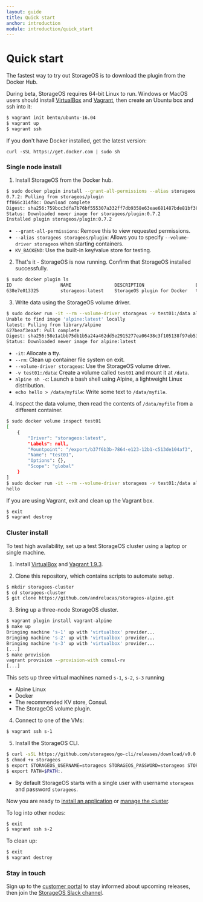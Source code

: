 ```yaml
---
layout: guide
title: Quick start
anchor: introduction
module: introduction/quick_start
---
```


# Quick start

The fastest way to try out StorageOS is to download the plugin from the Docker
Hub.

During beta, StorageOS requires 64-bit Linux to run. Windows or MacOS users
should install [VirtualBox](https://www.virtualbox.org/wiki/Downloads) and [Vagrant](http://vagrantup.com/downloads.html), then create an Ubuntu box and
ssh into it:

```bash
$ vagrant init bento/ubuntu-16.04
$ vagrant up
$ vagrant ssh
```

If you don't have Docker installed, get the latest version:
```
curl -sSL https://get.docker.com | sudo sh
```

### Single node install

1. Install StorageOS from the Docker hub.
```bash
$ sudo docker plugin install --grant-all-permissions --alias storageos storageos/plugin KV_BACKEND=boltdb
0.7.2: Pulling from storageos/plugin
ff866c314f8c: Download complete
Digest: sha256:759bcc3dfa7b76bf555307a332ff7db9358e63eae681487bde81bf3860af9067
Status: Downloaded newer image for storageos/plugin:0.7.2
Installed plugin storageos/plugin:0.7.2
```
* `--grant-all-permissions`: Remove this to view requested permissions.
* `--alias storageos storageos/plugin`: Allows you to specify `--volume-driver storageos` when starting containers.
* `KV_BACKEND`: Use the built-in key/value store for testing.

2. That's it - StorageOS is now running. Confirm that StorageOS installed successfully.
```bash
$ sudo docker plugin ls
ID                  NAME                DESCRIPTION                   ENABLED
638e7e013325        storageos:latest    StorageOS plugin for Docker   true
```

3. Write data using the StorageOS volume driver.
```bash
$ sudo docker run -it --rm --volume-driver storageos -v test01:/data alpine sh -c "echo hello > /data/myfile"
Unable to find image 'alpine:latest' locally
latest: Pulling from library/alpine
627beaf3eaaf: Pull complete
Digest: sha256:58e1a1bb75db1b5a24a462dd5e2915277ea06438c3f105138f97eb53149673c4
Status: Downloaded newer image for alpine:latest
```
* `-it`: Allocate a tty.
* `--rm`: Clean up container file system on exit.
* `--volume-driver storageos`: Use the StorageOS volume driver.
* `-v test01:/data`: Create a volume called `test01` and mount it at `/data`.
* `alpine sh -c`: Launch a bash shell using Alpine, a lightweight Linux distribution.
* `echo hello > /data/myfile`: Write some text to `/data/myfile`.

4. Inspect the data volume, then read the contents of `/data/myfile` from a different container.
```bash
$ sudo docker volume inspect test01
[
    {
        "Driver": "storageos:latest",
        "Labels": null,
        "Mountpoint": "/export/b37f6b3b-7864-e123-12b1-c513de104af3",
        "Name": "test01",
        "Options": {},
        "Scope": "global"
    }
]
$ sudo docker run -it --rm --volume-driver storageos -v test01:/data alpine sh -c "cat /data/myfile"
hello
```

If you are using Vagrant, exit and clean up the Vagrant box.
```bash
$ exit
$ vagrant destroy
```

### Cluster install

To test high availability, set up a test StorageOS cluster using a laptop or single machine.

1. Install [VirtualBox](https://www.virtualbox.org/wiki/Downloads) and [Vagrant
1.9.3](http://vagrantup.com/downloads.html).

2. Clone this repository, which contains scripts to automate setup.
```bash
$ mkdir storageos-cluster
$ cd storageos-cluster
$ git clone https://github.com/andrelucas/storageos-alpine.git
```

3. Bring up a three-node StorageOS cluster.
```bash
$ vagrant plugin install vagrant-alpine
$ make up
Bringing machine 's-1' up with 'virtualbox' provider...
Bringing machine 's-2' up with 'virtualbox' provider...
Bringing machine 's-3' up with 'virtualbox' provider...
[...]
$ make provision
vagrant provision --provision-with consul-rv
[...]
```
This sets up three virtual machines named `s-1`, `s-2`, `s-3` running
* Alpine Linux
* Docker
* The recommended KV store, Consul.
* The StorageOS volume plugin.

4. Connect to one of the VMs:
```bash
$ vagrant ssh s-1
```

5. Install the StorageOS CLI.
```bash
$ curl -sSL https://github.com/storageos/go-cli/releases/download/v0.0.1/storageos_linux_amd64 > storageos
$ chmod +x storageos
$ export STORAGEOS_USERNAME=storageos STORAGEOS_PASSWORD=storageos STORAGEOS_HOST=127.0.0.1
$ export PATH=$PATH:.
```
* By default StorageOS starts with a single user with username `storageos` and password `storageos`.

Now you are ready to [install an application](../applications/postgres.html) or [manage the cluster](../manage/volumes.html).

To log into other nodes:
```bash
$ exit
$ vagrant ssh s-2
```

To clean up:
```bash
$ exit
$ vagrant destroy
```

### Stay in touch

Sign up to the [customer portal](http://my.storageos.com) to stay informed about upcoming releases, then join the [StorageOS Slack channel](http://slack.storageos.com).
